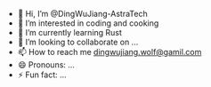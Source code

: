 - 👋 Hi, I’m @DingWuJiang-AstraTech
- 👀 I’m interested in coding and cooking
- 🌱 I’m currently learning Rust
- 💞️ I’m looking to collaborate on ...
- 📫 How to reach me dingwujiang.wolf@gamil.com
- 😄 Pronouns: ...
- ⚡ Fun fact: ...

<!---
DingWuJiang-AstraTech/DingWuJiang-AstraTech is a ✨ special ✨ repository because its `README.md` (this file) appears on your GitHub profile.
You can click the Preview link to take a look at your changes.
--->
